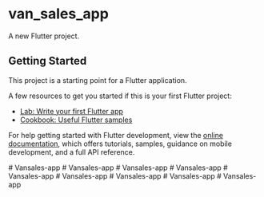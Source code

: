 # van_sales_app

A new Flutter project.

## Getting Started

This project is a starting point for a Flutter application.

A few resources to get you started if this is your first Flutter project:

- [Lab: Write your first Flutter app](https://docs.flutter.dev/get-started/codelab)
- [Cookbook: Useful Flutter samples](https://docs.flutter.dev/cookbook)

For help getting started with Flutter development, view the
[online documentation](https://docs.flutter.dev/), which offers tutorials,
samples, guidance on mobile development, and a full API reference.



#   V a n s a l e s - a p p  
 #   V a n s a l e s - a p p  
 #   V a n s a l e s - a p p  
 #   V a n s a l e s - a p p  
 #   V a n s a l e s - a p p  
 #   V a n s a l e s - a p p  
 #   V a n s a l e s - a p p  
 #   V a n s a l e s - a p p  
 #   V a n s a l e s - a p p  
 
